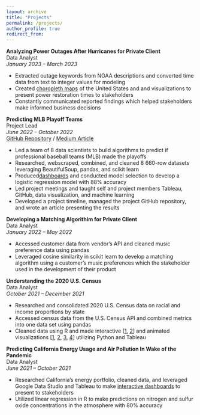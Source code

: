 ```yaml
---
layout: archive
title: "Projects"
permalink: /projects/
author_profile: true
redirect_from:
---
```


<p class="exp_p" id="Proj5">
    <span class="exp_text"> <strong>Analyzing Power Outages After Hurricanes for Private Client</strong> <br />
    Data Analyst <br />
    <em>January 2023 – March 2023</em> <br />
    <ul class="exp_ul">
        <li>Extracted outage keywords from NOAA descriptions and converted time data from text to integer values for modeling</li>
        <li>Created <a href="https://vincentyfront.github.io/files/OneConcern.png">choropleth maps</a> of the United States and and visualizations to present power restoration times to stakeholders</li>
        <li>Constantly communicated reported findings which helped stakeholders make informed business decisions</li>
    </ul> 
    </span> 
</p>

<p class="exp_p" id="Proj4">
    <span class="exp_text"> <strong>Predicting MLB Playoff Teams</strong> <br />
    Project Lead <br />
    <em>June 2022 – October 2022</em> <br />
    <a href="https://github.com/the-data-science-union/DSU-S2022-MLB">GitHub Repository</a> / <a href="https://medium.com/@ucladsu/predicting-mlb-playoff-teams-from-their-yearly-statistics-2fc058f163af">Medium Article</a> <br />
    <ul class="exp_ul">
        <li>Led a team of 8 data scientists to build algorithms to predict if professional baseball teams (MLB) made the playoffs</li>
        <li>Researched, webscraped, combined, and cleaned 8 660-row datasets leveraging BeautifulSoup, pandas, and scikit learn</li>
        <li>Produced<a href="https://public.tableau.com/app/profile/vince.front/viz/ReliefPitchingDashboard/Dashboard">dashboards</a> and conducted model selection to develop a logistic regression model with 88% accuracy</li>
        <li>Led project meetings and taught self and project members Tableau, GitHub, data visualization, and machine learning</li>
        <li>Developed a project timeline, managed the project GitHub repository, and wrote an article presenting the results</li>
    </ul> 
    </span> 
</p>

<p class="exp_p" id="Proj3">
    <span class="exp_text"> <strong>Developing a Matching Algorithim for Private Client</strong> <br />
    Data Analyst <br />
    <em>January 2022 – May 2022</em> <br />
    <ul class="exp_ul">
        <li>Accessed customer data from vendor’s API and cleaned music preference data using pandas</li>
        <li>Leveraged cosine similarity in scikit learn to develop a matching algorithm using a customer’s music preferences which the stakeholder used in the development of their product</li>
    </ul> 
    </span> 
</p>

<p class="exp_p" id="Proj2">
    <span class="exp_text"> <strong>Understanding the 2020 U.S. Census</strong> <br />
    Data Analyst <br />
    <em>October 2021 – December 2021</em> <br />
    <ul class="exp_ul">
        <li>Researched and consolidated 2020 U.S. Census data on racial and income proportions by state</li>
        <li>Accessed census data from the U.S. Census API and combined metrics into one data set using pandas</li>
        <li>Cleaned data using R and made interactive [<a href="https://vincentyfront.github.io/files/USCensus1.png">1</a>, <a href="https://vincentyfront.github.io/files/USCensus2.png">2</a>] and animated visualizations [<a href="https://vincentyfront.github.io/files/USCensus3.html">1</a>, <a href="https://vincentyfront.github.io/files/USCensus4.html">2</a>, <a href="https://vincentyfront.github.io/files/USCensus5.html">3</a>, <a href="https://vincentyfront.github.io/files/USCensus6.html">4</a>] utilizing Python and Tableau</li>
    </ul> 
    </span> 
</p>

<p class="exp_p" id="Proj1">
    <span class="exp_text"> <strong>Predicting California Energy Usage and Air Pollution In Wake of the Pandemic</strong> <br />
    Data Analyst <br />
    <em>June 2021 – October 2021</em> <br />
    <ul class="exp_ul">
        <li>Researched California’s energy portfolio, cleaned data, and leveraged Google Data Studio and Tableau to make <a href="https://lookerstudio.google.com/reporting/a0a98a30-8302-44c7-9260-3c088fcf4897">interactive dashboards</a> to present to stakeholders</li>
        <li>Utilized linear regression in R to make predictions on nitrogen and sulfur oxide concentrations in the atmosphere with 80% accuracy</li>
    </ul> 
    </span> 
</p>

